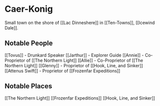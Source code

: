 # Caer-Konig
Small town on the shore of [[Lac Dinneshere]] in [[Ten-Towns]], [[Icewind Dale]].

## Notable People
[[Tovus]] - Drunkard Speaker
[[Jarthur]] - Explorer Guide
[[Annie]] - Co-Proprietor of [[The Northern Light]]
[[Allie]] - Co-Proprietor of [[The Northern Light]]
[[Glenny]] - Proprietor of [[Hook, Line, and Sinker]]
[[Attenus Swift]] - Proprietor of [[Frozenfar Expeditions]]

## Notable Places
[[The Northern Light]]
[[Frozenfar Expeditions]]
[[Hook, Line, and Sinker]]
